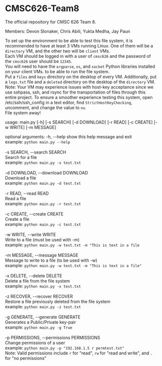 # CMSC626-Team8
The official repository for CMSC 626 Team 8. 

Members: Devon Slonaker, Chris Abili, Yukta Medha, Jay Paun

To set up the environment to be able to test this file system, it is recommended to have at least 3 VMs running Linux. One of them will be a `directory` VM, and the other two will be `client` VMs.<br>
Each VM should be logged in with a user of `cmsc626` and the password of the `cmsc626` user should be `12345`.<br>
You will need to have the `argparse`, `os`, and `socket` Python libraries installed on your client VMs. to be able to run the file system.<br>
Put a `files` and `keys` directory on the desktop of every VM. Additionally, put a `logs.txt` file and a `deleted` directory on the desktop of the `directory` VM.<br>
Note: Your VM may experience issues with host-key acceptance since we use sshpass, ssh, and rsync for the transportation of files through this entire project. To ensure a smoother experience testing this system, open /etc/ssh/ssh_config in a text editor, find `StrictHostKeyChecking`, uncomment, and change the value to `no`.<br>
File system away!<br>

usage: main.py [-h] [-s SEARCH] [-d DOWNLOAD] [-r READ] [-c CREATE] [-w WRITE] [-m MESSAGE]

optional arguments:
-h, --help            show this help message and exit<br>
example: `python main.py --help`<br>
<br>
-s SEARCH, --search SEARCH<br>
Search for a file<br>
example: `python main.py -s test.txt`<br>
<br>
-d DOWNLOAD, --download DOWNLOAD<br>
Download a file<br>
example: `python main.py -d test.txt`<br>
<br>
-r READ, --read READ<br>
Read a file<br>
example: `python main.py -r test.txt`<br>
<br>
-c CREATE, --create CREATE<br>
Create a file<br>
example: `python main.py -c test.txt`<br>
<br>
-w WRITE, --write WRITE<br>
Write to a file (must be used with -m)<br>
example: `python main.py -w test.txt -m "This is text in a file`<br>
<br>
-m MESSAGE, --message MESSAGE<br>
Message to write to a file (to be used with -w)<br>
example: `python main.py -w test.txt -m "This is text in a file"`<br>
<br>
-x DELETE, --delete DELETE<br>
Delete a file from the file system<br>
example: `python main.py -x test.txt`<br>
<br>
-z RECOVER, --recover RECOVER<br>
Restore a file previously deleted from the file system<br>
example: `python main.py -z test.txt`<br>
<br>
-g GENERATE, --generate GENERATE<br>
Generates a Public/Private key-pair<br>
example: `python main.py -g True`<br>
<br>
-p PERMISSIONS, --permissions PERMISSIONS<br>
Change permissions of a user<br>
example: `python main.py -p "192.168.1.5 r permtest.txt"`<br>
Note: Valid permissions include `r` for "read", `rw` for "read and write", and `.` for "no permissions"<br>
